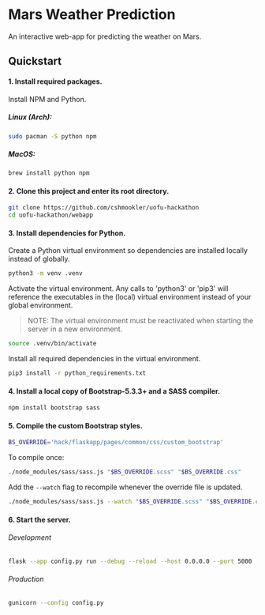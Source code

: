 # **Mars Weather Prediction**

An interactive web-app for predicting the weather on Mars. 

## Quickstart

#### 1. Install required packages.

Install NPM and Python.

##### Linux (Arch):

```bash
sudo pacman -S python npm
```

##### MacOS:

```zsh
brew install python npm
```

#### 2. Clone this project and enter its root directory.

```bash
git clone https://github.com/cshmookler/uofu-hackathon
cd uofu-hackathon/webapp
```

#### 3. Install dependencies for Python.

Create a Python virtual environment so dependencies are installed locally instead of globally.

```bash
python3 -m venv .venv
```

Activate the virtual environment. Any calls to 'python3' or 'pip3' will reference the executables in the (local) virtual environment instead of your global environment.

> NOTE: The virtual environment must be reactivated when starting the server in a new environment.

```bash
source .venv/bin/activate
```

Install all required dependencies in the virtual environment.

```bash
pip3 install -r python_requirements.txt
```

#### 4. Install a local copy of Bootstrap-5.3.3+ and a SASS compiler.

```bash
npm install bootstrap sass
```

#### 5. Compile the custom Bootstrap styles.

```bash
BS_OVERRIDE='hack/flaskapp/pages/common/css/custom_bootstrap'
```

To compile once:

```bash
./node_modules/sass/sass.js "$BS_OVERRIDE.scss" "$BS_OVERRIDE.css"
```

Add the `--watch` flag to recompile whenever the override file is updated.

```bash
./node_modules/sass/sass.js --watch "$BS_OVERRIDE.scss" "$BS_OVERRIDE.css"
```

#### 6. Start the server.

###### Development

```bash
flask --app config.py run --debug --reload --host 0.0.0.0 --port 5000
```

###### Production

```bash
gunicorn --config config.py
```
